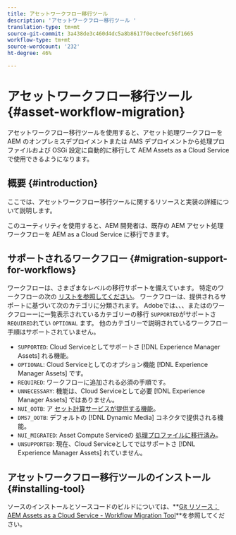 ```yaml
---
title: アセットワークフロー移行ツール
description: 'アセットワークフロー移行ツール '
translation-type: tm+mt
source-git-commit: 3a438de3c460d4dc5a8b8617f0ec0eefc56f1665
workflow-type: tm+mt
source-wordcount: '232'
ht-degree: 46%

---
```



# アセットワークフロー移行ツール {#asset-workflow-migration}

アセットワークフロー移行ツールを使用すると、アセット処理ワークフローを AEM のオンプレミスデプロイメントまたは AMS デプロイメントから処理プロファイルおよび OSGi 設定に自動的に移行して AEM Assets as a Cloud Service で使用できるようになります。

## 概要 {#introduction}

ここでは、アセットワークフロー移行ツールに関するリソースと実装の詳細について説明します。

このユーティリティを使用すると、AEM 開発者は、既存の AEM アセット処理ワークフローを AEM as a Cloud Service に移行できます。

## サポートされるワークフロー {#migration-support-for-workflows}

ワークフローは、さまざまなレベルの移行サポートを備えています。 特定のワークフローの次の [リストを参照してください](https://github.com/adobe/aem-cloud-migration/blob/master/src/main/resources/workflowSteps.properties)。 ワークフローは、提供されるサポートに基づいて次のカテゴリに分類されます。 Adobeでは、、、またはのワークフローーに一覧表示されているカテゴリーの移行 `SUPPORTED`がサポートさ `REQUIRED`れてい `OPTIONAL` ます。 他のカテゴリーで説明されているワークフロー手順はサポートされていません。

* `SUPPORTED`: Cloud Serviceとしてサポートさ [!DNL Experience Manager Assets] れる機能。
* `OPTIONAL`: Cloud Serviceとしてのオプション機能 [!DNL Experience Manager Assets] です。
* `REQUIRED`: ワークフローに追加される必須の手順です。
* `UNNECESSARY`: 機能は、Cloud Serviceとして必要 [!DNL Experience Manager Assets] ではありません。
* `NUI_OOTB`: ア [セット計算サービスが提供する機能](/help/assets/asset-microservices-configure-and-use.md)。
* `DMS7_OOTB`: デフォルトの [!DNL Dynamic Media] コネクタで提供される機能。
* `NUI_MIGRATED`: Asset Compute Serviceの [処理プロファイルに移行済み](/help/assets/asset-microservices-configure-and-use.md)。
* `UNSUPPORTED`: 現在、Cloud Serviceとしてではサポートさ [!DNL Experience Manager Assets] れていません。

## アセットワークフロー移行ツールのインストール {#installing-tool}

ソースのインストールとソースコードのビルドについては、**[Git リソース：AEM Assets as a Cloud Service - Workflow Migration Tool](https://github.com/adobe/aem-cloud-migration)**を参照してください。
